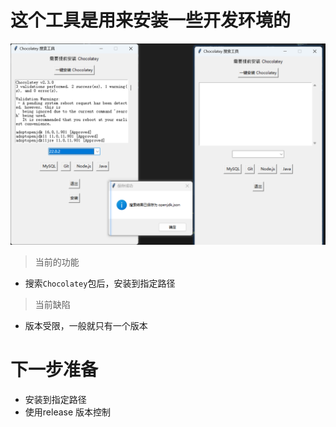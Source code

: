 # 这个工具是用来安装一些开发环境的

![image-20241007184928606](./assets/image-20241007184928606.png)

> 当前的功能

+ 搜索`Chocolatey`包后，安装到指定路径

> 当前缺陷

+ 版本受限，一般就只有一个版本

# 下一步准备

+ 安装到指定路径
+ 使用release 版本控制